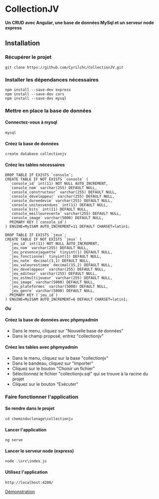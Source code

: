 # CollectionJV
**Un CRUD avec Angular, une base de données MySql et un serveur node express**

## Installation

### Récupérer le projet 

``` git clone https://github.com/Cyrilchc/CollectionJV.git ```

### Installer les dépendances nécessaires

``` 
npm install --save-dev express
npm install --save-dev cors
npm install --save-dev mysql
```

### Mettre en place la base de données

#### Connectez-vous à mysql

```
mysql
```
#### Créez la base de données
```
create database collectionjv
```

#### Créez les tables nécessaires

```
DROP TABLE IF EXISTS `console`;
CREATE TABLE IF NOT EXISTS `console` (
  `console_id` int(11) NOT NULL AUTO_INCREMENT,
  `console_nom` varchar(255) DEFAULT NULL,
  `console_constructeur` varchar(255) DEFAULT NULL,
  `console_developpeur` varchar(255) DEFAULT NULL,
  `console_dureedevie` varchar(255) DEFAULT NULL,
  `console_unitesvendues` int(11) DEFAULT NULL,
  `console_bits` int(11) DEFAULT NULL,
  `console_meilleurevente` varchar(255) DEFAULT NULL,
  `console_image` varchar(5000) DEFAULT NULL,
  PRIMARY KEY (`console_id`)
) ENGINE=MyISAM AUTO_INCREMENT=11 DEFAULT CHARSET=latin1;

DROP TABLE IF EXISTS `jeux`;
CREATE TABLE IF NOT EXISTS `jeux` (
  `jeu_id` int(11) NOT NULL AUTO_INCREMENT,
  `jeu_nom` varchar(255) DEFAULT NULL,
  `jeu_presencejaquette` tinyint(1) DEFAULT NULL,
  `jeu_fonctionnel` tinyint(1) DEFAULT NULL,
  `jeu_note` decimal(3,1) DEFAULT NULL,
  `jeu_valeurestimee` decimal(15,2) DEFAULT NULL,
  `jeu_developpeur` varchar(255) DEFAULT NULL,
  `jeu_editeur` varchar(255) DEFAULT NULL,
  `jeu_estmultijoueur` varchar(255) DEFAULT NULL,
  `jeu_image` varchar(5000) DEFAULT NULL,
  `jeu_plateformes` varchar(5000) DEFAULT NULL,
  `jeu_genre` varchar(5000) DEFAULT NULL,
  PRIMARY KEY (`jeu_id`)
) ENGINE=MyISAM AUTO_INCREMENT=6 DEFAULT CHARSET=latin1;
```

**_Ou_**

#### Créez la base de données avec phpmyadmin
* Dans le menu, cliquez sur "Nouvelle base de données"
* Dans le champ proposé, entrez "collectionjv"


#### Créez les tables avec phpmyadmin
* Dans le menu, cliquez sur la base "collectionjv"
* Dans le bandeau, cliquez sur "Importer"
* Cliquez sur le bouton "Choisir un fichier"
* Sélectionnez le fichier "collectionjv.sql" qui se trouve à la racine du projet
* Cliquez sur le bouton "Exécuter"

### Faire fonctionner l'application

#### Se rendre dans le projet 

```
cd cheminduclonage\collectionjv
```

#### Lancer l'application

``` 
ng serve
```

#### Lancer le serveur node (express)

```
node .\src\index.js
```

#### Utilisez l'application
```
http://localhost:4200/
```

[Démonstration](https://drive.google.com/file/d/1vPMqGeOajLeRzz8Xv3iNFYuDbZC5nzO_/view?usp=sharing)
